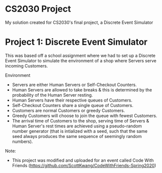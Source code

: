 # CS2030 Project

My solution created for CS2030's final project, a Discrete Event Simulator

# Project 1: Discrete Event Simulator

This was based off a school assignment where we had to set up a Discrete Event Simulator to simulate the environment of a shop 
where Servers serve incoming Customers.

Environment
- Servers are either Human Servers or Self-Checkout Counters.
- Human Servers are allowed to take breaks & this is determined by the probability of the Human Server resting.
- Human Servers have their respective queues of Customers.
- Self-Checkout Counters share a single queue of Customers.
- Customers are normal Customers or greedy Customers.
- Greedy Customers will choose to join the queue with fewest Customers.
- The arrival time of Customers to the shop, serving time of Servers & Human Server's rest times are achieved using a pseudo-random 
number generator (that is intialized with a seed, such that the same seed always produces the same sequence of seemingly random numbers).

Note: 
- This project was modified and uploaded for an event called Code With Friends (https://github.com/ScottKwang/CodeWithFriends-Spring2020)
